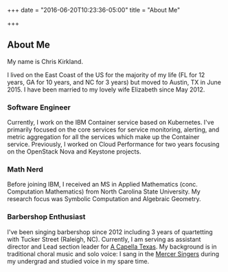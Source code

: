 +++
date = "2016-06-20T10:23:36-05:00"
title = "About Me"

+++

## About Me

My name is Chris Kirkland.

I lived on the East Coast of the US for the majority of my life (FL for 12 years, GA for 10 years, and NC for 3 years) but moved to Austin, TX in June 2015.  I have been married to my lovely wife Elizabeth since May 2012.

### Software Engineer

<!--I'm an Engineer on the Cloud Foundation Services Performance Team at IBM.  Most of the time, I work on Nova/Heat/Keystone performance utilizing [Rally](https://wiki.openstack.org/wiki/Rally) as our primary benchmark harness.  However, I have spent some time doing performance work for the BlueMix AutoScale service.  I'm very interested in Software/Development Automation and have experience working with Ansible.  I am primarily a Python developer but I'm working on become proficient in Golang through side projects.-->
Currently, I work on the IBM Container service based on Kubernetes.  I've primarily focused on the core services for service monitoring, alerting, and metric aggregation
for all the services which make up the Container service. Previously, I worked on Cloud Performance for two years focusing on the OpenStack Nova and Keystone projects.

### Math Nerd

Before joining IBM, I received an MS in Applied Mathematics (conc. Computation Mathematics) from North Carolina State University.  My research focus was Symbolic Computation and Algebraic Geometry.

### Barbershop Enthusiast

I've been singing barbershop since 2012 including 3 years of quartetting with Tucker Street (Raleigh, NC).  Currently, I am serving as assistant director and Lead section leader for [A Capella Texas](https://acappellatexas.org/).
My background is in traditional choral music and solo voice:  I sang in the [Mercer Singers](https://music.mercer.edu/choral/) during my undergrad and studied voice in my spare time.
